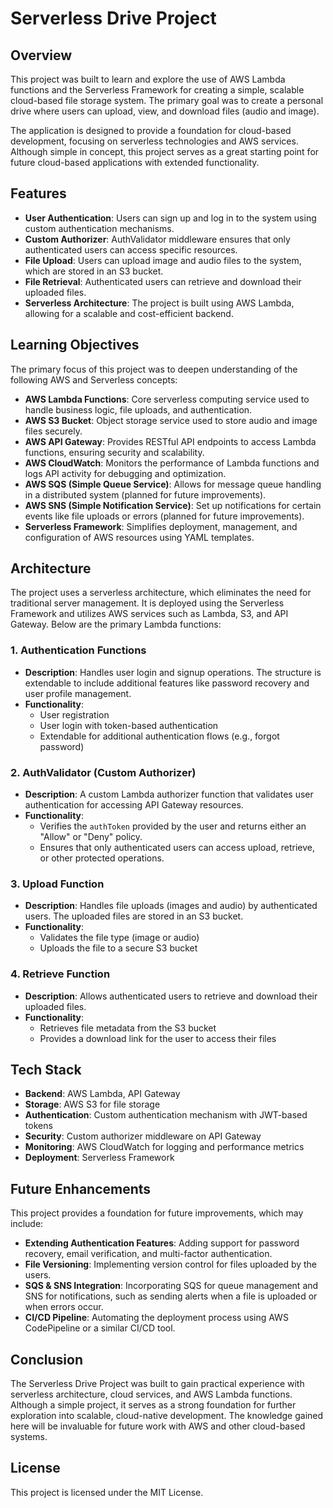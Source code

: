 # Serverless Drive Project

## Overview

This project was built to learn and explore the use of AWS Lambda functions and the Serverless Framework for creating a simple, scalable cloud-based file storage system. The primary goal was to create a personal drive where users can upload, view, and download files (audio and image).

The application is designed to provide a foundation for cloud-based development, focusing on serverless technologies and AWS services. Although simple in concept, this project serves as a great starting point for future cloud-based applications with extended functionality.

## Features

- **User Authentication**: Users can sign up and log in to the system using custom authentication mechanisms.
- **Custom Authorizer**: AuthValidator middleware ensures that only authenticated users can access specific resources.
- **File Upload**: Users can upload image and audio files to the system, which are stored in an S3 bucket.
- **File Retrieval**: Authenticated users can retrieve and download their uploaded files.
- **Serverless Architecture**: The project is built using AWS Lambda, allowing for a scalable and cost-efficient backend.

## Learning Objectives

The primary focus of this project was to deepen understanding of the following AWS and Serverless concepts:

- **AWS Lambda Functions**: Core serverless computing service used to handle business logic, file uploads, and authentication.
- **AWS S3 Bucket**: Object storage service used to store audio and image files securely.
- **AWS API Gateway**: Provides RESTful API endpoints to access Lambda functions, ensuring security and scalability.
- **AWS CloudWatch**: Monitors the performance of Lambda functions and logs API activity for debugging and optimization.
- **AWS SQS (Simple Queue Service)**: Allows for message queue handling in a distributed system (planned for future improvements).
- **AWS SNS (Simple Notification Service)**: Set up notifications for certain events like file uploads or errors (planned for future improvements).
- **Serverless Framework**: Simplifies deployment, management, and configuration of AWS resources using YAML templates.

## Architecture

The project uses a serverless architecture, which eliminates the need for traditional server management. It is deployed using the Serverless Framework and utilizes AWS services such as Lambda, S3, and API Gateway. Below are the primary Lambda functions:

### 1. Authentication Functions
- **Description**: Handles user login and signup operations. The structure is extendable to include additional features like password recovery and user profile management.
- **Functionality**:
  - User registration
  - User login with token-based authentication
  - Extendable for additional authentication flows (e.g., forgot password)

### 2. AuthValidator (Custom Authorizer)
- **Description**: A custom Lambda authorizer function that validates user authentication for accessing API Gateway resources.
- **Functionality**:
  - Verifies the `authToken` provided by the user and returns either an "Allow" or "Deny" policy.
  - Ensures that only authenticated users can access upload, retrieve, or other protected operations.

### 3. Upload Function
- **Description**: Handles file uploads (images and audio) by authenticated users. The uploaded files are stored in an S3 bucket.
- **Functionality**:
  - Validates the file type (image or audio)
  - Uploads the file to a secure S3 bucket

### 4. Retrieve Function
- **Description**: Allows authenticated users to retrieve and download their uploaded files.
- **Functionality**:
  - Retrieves file metadata from the S3 bucket
  - Provides a download link for the user to access their files

## Tech Stack

- **Backend**: AWS Lambda, API Gateway
- **Storage**: AWS S3 for file storage
- **Authentication**: Custom authentication mechanism with JWT-based tokens
- **Security**: Custom authorizer middleware on API Gateway
- **Monitoring**: AWS CloudWatch for logging and performance metrics
- **Deployment**: Serverless Framework

## Future Enhancements

This project provides a foundation for future improvements, which may include:

- **Extending Authentication Features**: Adding support for password recovery, email verification, and multi-factor authentication.
- **File Versioning**: Implementing version control for files uploaded by the users.
- **SQS & SNS Integration**: Incorporating SQS for queue management and SNS for notifications, such as sending alerts when a file is uploaded or when errors occur.
- **CI/CD Pipeline**: Automating the deployment process using AWS CodePipeline or a similar CI/CD tool.

## Conclusion

The Serverless Drive Project was built to gain practical experience with serverless architecture, cloud services, and AWS Lambda functions. Although a simple project, it serves as a strong foundation for further exploration into scalable, cloud-native development. The knowledge gained here will be invaluable for future work with AWS and other cloud-based systems.

## License

This project is licensed under the MIT License.
